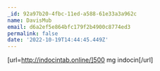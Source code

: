 ```yaml
---
_id: 92a97b20-4fbc-11ed-a588-61e33a3a962c
name: DavisMub
email: d6a2ef5e864bfc179f2b4900c8774ed3
permalink: false
date: '2022-10-19T14:44:45.449Z'
---
```

[url=http://indocintab.online/]500 mg indocin[/url]
